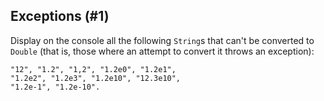 ## Exceptions (#1)

Display on the console all the following `String`s that can't be converted to
`Double` (that is, those where an attempt to convert it throws an exception):

```
"12", "1.2", "1,2", "1.2e0", "1.2e1",
"1.2e2", "1.2e3", "1.2e10", "12.3e10",
"1.2e-1", "1.2e-10".
```
